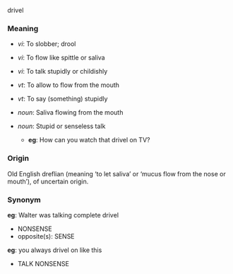 drivel
### Meaning
+ _vi_: To slobber; drool
+ _vi_: To flow like spittle or saliva
+ _vi_: To talk stupidly or childishly
+ _vt_: To allow to flow from the mouth
+ _vt_: To say (something) stupidly

+ _noun_: Saliva flowing from the mouth
+ _noun_: Stupid or senseless talk
	+ __eg__: How can you watch that drivel on TV?

### Origin

Old English dreflian (meaning ‘to let saliva’ or ‘mucus flow from the nose or mouth’), of uncertain origin.

### Synonym

__eg__: Walter was talking complete drivel

+ NONSENSE
+ opposite(s): SENSE

__eg__: you always drivel on like this

+ TALK NONSENSE


